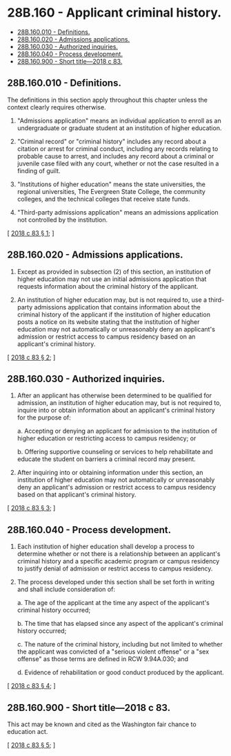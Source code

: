 # 28B.160 - Applicant criminal history.
* [28B.160.010 - Definitions.](#28b160010---definitions)
* [28B.160.020 - Admissions applications.](#28b160020---admissions-applications)
* [28B.160.030 - Authorized inquiries.](#28b160030---authorized-inquiries)
* [28B.160.040 - Process development.](#28b160040---process-development)
* [28B.160.900 - Short title—2018 c 83.](#28b160900---short-title2018-c-83)
## 28B.160.010 - Definitions.
The definitions in this section apply throughout this chapter unless the context clearly requires otherwise.

1. "Admissions application" means an individual application to enroll as an undergraduate or graduate student at an institution of higher education.

2. "Criminal record" or "criminal history" includes any record about a citation or arrest for criminal conduct, including any records relating to probable cause to arrest, and includes any record about a criminal or juvenile case filed with any court, whether or not the case resulted in a finding of guilt.

3. "Institutions of higher education" means the state universities, the regional universities, The Evergreen State College, the community colleges, and the technical colleges that receive state funds.

4. "Third-party admissions application" means an admissions application not controlled by the institution.

\[ [2018 c 83 § 1](http://lawfilesext.leg.wa.gov/biennium/2017-18/Pdf/Bills/Session%20Laws/Senate/6582.SL.pdf?cite=2018%20c%2083%20§%201); \]

## 28B.160.020 - Admissions applications.
1. Except as provided in subsection (2) of this section, an institution of higher education may not use an initial admissions application that requests information about the criminal history of the applicant.

2. An institution of higher education may, but is not required to, use a third-party admissions application that contains information about the criminal history of the applicant if the institution of higher education posts a notice on its website stating that the institution of higher education may not automatically or unreasonably deny an applicant's admission or restrict access to campus residency based on an applicant's criminal history.

\[ [2018 c 83 § 2](http://lawfilesext.leg.wa.gov/biennium/2017-18/Pdf/Bills/Session%20Laws/Senate/6582.SL.pdf?cite=2018%20c%2083%20§%202); \]

## 28B.160.030 - Authorized inquiries.
1. After an applicant has otherwise been determined to be qualified for admission, an institution of higher education may, but is not required to, inquire into or obtain information about an applicant's criminal history for the purpose of:

    a. Accepting or denying an applicant for admission to the institution of higher education or restricting access to campus residency; or

    b. Offering supportive counseling or services to help rehabilitate and educate the student on barriers a criminal record may present.

2. After inquiring into or obtaining information under this section, an institution of higher education may not automatically or unreasonably deny an applicant's admission or restrict access to campus residency based on that applicant's criminal history.

\[ [2018 c 83 § 3](http://lawfilesext.leg.wa.gov/biennium/2017-18/Pdf/Bills/Session%20Laws/Senate/6582.SL.pdf?cite=2018%20c%2083%20§%203); \]

## 28B.160.040 - Process development.
1. Each institution of higher education shall develop a process to determine whether or not there is a relationship between an applicant's criminal history and a specific academic program or campus residency to justify denial of admission or restrict access to campus residency.

2. The process developed under this section shall be set forth in writing and shall include consideration of:

    a. The age of the applicant at the time any aspect of the applicant's criminal history occurred;

    b. The time that has elapsed since any aspect of the applicant's criminal history occurred;

    c. The nature of the criminal history, including but not limited to whether the applicant was convicted of a "serious violent offense" or a "sex offense" as those terms are defined in RCW 9.94A.030; and

    d. Evidence of rehabilitation or good conduct produced by the applicant.

\[ [2018 c 83 § 4](http://lawfilesext.leg.wa.gov/biennium/2017-18/Pdf/Bills/Session%20Laws/Senate/6582.SL.pdf?cite=2018%20c%2083%20§%204); \]

## 28B.160.900 - Short title—2018 c 83.
This act may be known and cited as the Washington fair chance to education act.

\[ [2018 c 83 § 5](http://lawfilesext.leg.wa.gov/biennium/2017-18/Pdf/Bills/Session%20Laws/Senate/6582.SL.pdf?cite=2018%20c%2083%20§%205); \]

